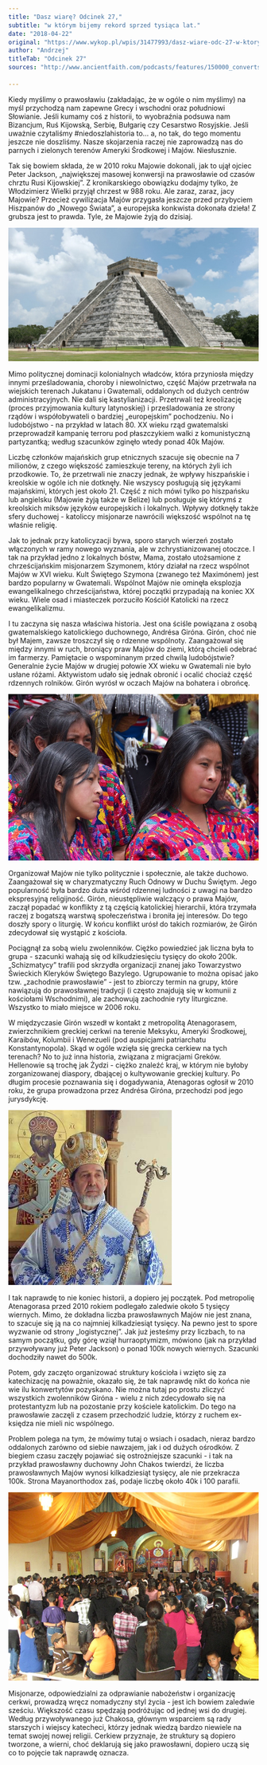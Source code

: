 ```yaml
---
title: "Dasz wiarę? Odcinek 27,"
subtitle: "w którym bijemy rekord sprzed tysiąca lat."
date: "2018-04-22"
original: "https://www.wykop.pl/wpis/31477993/dasz-wiare-odc-27-w-ktorym-bijemy-rekord-sprzed-ty/"
author: "Andrzej"
titleTab: "Odcinek 27"
sources: "http://www.ancientfaith.com/podcasts/features/150000_converts_in_guatemala/print   https://www.nytimes.com/1988/12/27/world/guatemalan-priest-s-daring-crusade.html   http://www.mayanorthodoxy.com/faq/"

---
```


Kiedy myślimy o prawosławiu (zakładając, że w ogóle o nim myślimy) na myśl przychodzą nam zapewne Grecy i wschodni oraz południowi Słowianie. Jeśli kumamy coś z historii, to wyobraźnia podsuwa nam Bizancjum, Ruś Kijowską, Serbię, Bułgarię czy Cesarstwo Rosyjskie. Jeśli uważnie czytaliśmy #niedoszlahistoria to… a, no tak, do tego momentu jeszcze nie doszliśmy. Nasze skojarzenia raczej nie zaprowadzą nas do parnych i zielonych terenów Ameryki Środkowej i Majów. Niesłusznie.

Tak się bowiem składa, że w 2010 roku Majowie dokonali, jak to ujął ojciec Peter Jackson, „największej masowej konwersji na prawosławie od czasów chrztu Rusi Kijowskiej”. Z kronikarskiego obowiązku dodajmy tylko, że Włodzimierz Wielki przyjął chrzest w 988 roku. Ale zaraz, zaraz, jacy Majowie? Przecież cywilizacja Majów przygasła jeszcze przed przybyciem Hiszpanów do „Nowego Świata”, a europejska konkwista dokonała dzieła! Z grubsza jest to prawda. Tyle, że Majowie żyją do dzisiaj.


![Piramida El Castillo w Chichen Itza](../images/odc27/chichen_itza.jpg "Piramida El Castillo w Chichen Itza.")

Mimo politycznej dominacji kolonialnych władców, która przyniosła między innymi prześladowania, choroby i niewolnictwo, część Majów przetrwała na wiejskich terenach Jukatanu i Gwatemali, oddalonych od dużych centrów administracyjnych. Nie dali się kastylianizacji. Przetrwali też kreolizację (proces przyjmowania kultury latynoskiej) i prześladowania ze strony rządów i współobywateli o bardziej „europejskim” pochodzeniu. No i ludobójstwo - na przykład w latach 80. XX wieku rząd gwatemalski przeprowadził kampanię terroru pod płaszczykiem walki z komunistyczną partyzantką; według szacunków zginęło wtedy ponad 40k Majów.

Liczbę członków majańskich grup etnicznych szacuje się obecnie na 7 milionów, z czego większość zamieszkuje tereny, na których żyli ich przodkowie. To, że przetrwali nie znaczy jednak, że wpływy hiszpańskie i kreolskie w ogóle ich nie dotknęły. Nie wszyscy posługują się językami majańskimi, których jest około 21. Część z nich mówi tylko po hiszpańsku lub angielsku (Majowie żyją także w Belize) lub posługuje się którymś z kreolskich miksów języków europejskich i lokalnych. Wpływy dotknęły także sfery duchowej - katoliccy misjonarze nawrócili większość wspólnot na tę właśnie religię.

Jak to jednak przy katolicyzacji bywa, sporo starych wierzeń zostało włączonych w ramy nowego wyznania, ale w zchrystianizowanej otoczce. I tak na przykład jedno z lokalnych bóstw, Mama, zostało utożsamione z chrześcijańskim misjonarzem Szymonem, który działał na rzecz wspólnot Majów w XVI wieku. Kult Świętego Szymona (zwanego też Maximónem) jest bardzo popularny w Gwatemali. Wspólnot Majów nie ominęła eksplozja ewangelikalnego chrześcijaństwa, której początki przypadają na koniec XX wieku. Wiele osad i miasteczek porzuciło Kościół Katolicki na rzecz ewangelikalizmu.

I tu zaczyna się nasza właściwa historia. Jest ona ściśle powiązana z osobą gwatemalskiego katolickiego duchownego, Andrésa Giróna. Girón, choć nie był Majem, zawsze troszczył się o rdzenne wspólnoty. Zaangażował się między innymi w ruch, broniący praw Majów do ziemi, którą chcieli odebrać im farmerzy. Pamiętacie o wspominanym przed chwilą ludobójstwie? Generalnie życie Majów w drugiej połowie XX wieku w Gwatemali nie było usłane różami. Aktywistom udało się jednak obronić i ocalić chociaż część rdzennych rolników. Girón wyrósł w oczach Majów na bohatera i obrońcę.

![Żywy dowód na to, że Majowie żyją i mają się dobrze](../images/odc27/maya_alive.jpg "Żywy dowód na to, że Majowie żyją i mają się dobrze.")

Organizował Majów nie tylko politycznie i społecznie, ale także duchowo. Zaangażował się w charyzmatyczny Ruch Odnowy w Duchu Świętym. Jego popularność była bardzo duża wśród rdzennej ludności z uwagi na bardzo ekspresyjną religijność. Girón, nieustępliwie walczący o prawa Majów, zaczął popadać w konflikty z tą częścią katolickiej hierarchii, która trzymała raczej z bogatszą warstwą społeczeństwa i broniła jej interesów. Do tego doszły spory o liturgię. W końcu konflikt urósł do takich rozmiarów, że Girón zdecydował się wystąpić z kościoła.

Pociągnął za sobą wielu zwolenników. Ciężko powiedzieć jak liczna była to grupa - szacunki wahają się od kilkudziesięciu tysięcy do około 200k. „Schizmatycy” trafili pod skrzydła organizacji znanej jako Towarzystwo Świeckich Kleryków Świętego Bazylego. Ugrupowanie to można opisać jako tzw. „zachodnie prawosławie” - jest to zbiorczy termin na grupy, które nawiązują do prawosławnej tradycji (i często znajdują się w komunii z kościołami Wschodnimi), ale zachowują zachodnie ryty liturgiczne. Wszystko to miało miejsce w 2006 roku.

W międzyczasie Girón wszedł w kontakt z metropolitą Atenagorasem, zwierzchnikiem greckiej cerkwi na terenie Meksyku, Ameryki Środkowej, Karaibów, Kolumbii i Wenezueli (pod auspicjami patriarchatu Konstantynopola). Skąd w ogóle wzięła się grecka cerkiew na tych terenach? No to już inna historia, związana z migracjami Greków. Hellenowie są trochę jak Żydzi - ciężko znaleźć kraj, w którym nie byłoby zorganizowanej diaspory, dbającej o kultywowanie greckiej kultury. Po długim procesie poznawania się i dogadywania, Atenagoras ogłosił w 2010 roku, że grupa prowadzona przez Andrésa Giróna, przechodzi pod jego jurysdykcję.

![Metropolita Meksyku, Środkowej Ameryki, Kolumbii, Wenezueli i Karaibów, Atenagoras](../images/odc27/metropolitan_athenagorus.jpg "Metropolita Meksyku, Środkowej Ameryki, Kolumbii, Wenezueli i Karaibów, Atenagoras.")

I tak naprawdę to nie koniec historii, a dopiero jej początek. Pod metropolię Atenagorasa przed 2010 rokiem podlegało zaledwie około 5 tysięcy wiernych. Mimo, że dokładna liczba prawosławnych Majów nie jest znana, to szacuje się ją na co najmniej kilkadziesiąt tysięcy. Na pewno jest to spore wyzwanie od strony „logistycznej”. Jak już jesteśmy przy liczbach, to na samym początku, gdy górę wziął hurraoptymizm, mówiono (jak na przykład przywoływany już Peter Jackson) o ponad 100k nowych wiernych. Szacunki dochodziły nawet do 500k.

Potem, gdy zaczęto organizować struktury kościoła i wzięto się za katechizację na poważnie, okazało się, że tak naprawdę nikt do końca nie wie ilu konwertytów pozyskano. Nie można tutaj po prostu zliczyć wszystkich zwolenników Giróna - wielu z nich zdecydowało się na protestantyzm lub na pozostanie przy kościele katolickim. Do tego na prawosławie zaczęli z czasem przechodzić ludzie, którzy z ruchem ex-księdza nie mieli nic wspólnego.

Problem polega na tym, że mówimy tutaj o wsiach i osadach, nieraz bardzo oddalonych zarówno od siebie nawzajem, jak i od dużych ośrodków. Z biegiem czasu zaczęły pojawiać się ostrożniejsze szacunki - i tak na przykład prawosławny duchowny John Chakos twierdzi, że liczba prawosławnych Majów wynosi kilkadziesiąt tysięcy, ale nie przekracza 100k. Strona Mayanorthodox zaś, podaje liczbę około 40k i 100 parafii.

![Wnętrze majańskiej cerwki](../images/odc27/mayan_orthodox_church.jpg "Wnętrze majańskiej cerwki.")

Misjonarze, odpowiedzialni za odprawianie nabożeństw i organizację cerkwi, prowadzą wręcz nomadyczny styl życia - jest ich bowiem zaledwie sześciu. Większość czasu spędzają podróżując od jednej wsi do drugiej. Według przywoływanego już Chakosa, głównym wsparciem są rady starszych i wiejscy katecheci, którzy jednak wiedzą bardzo niewiele na temat swojej nowej religii. Cerkiew przyznaje, że struktury są dopiero tworzone, a wierni, choć deklarują się jako prawosławni, dopiero uczą się co to pojęcie tak naprawdę oznacza.
